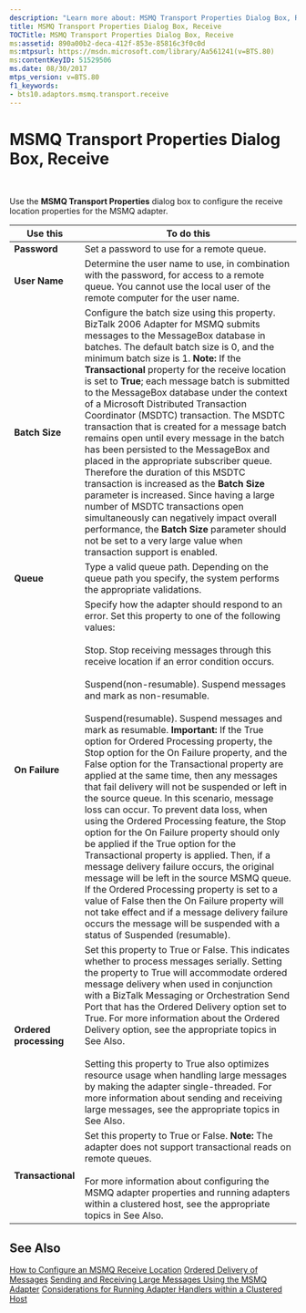 ```yaml
---
description: "Learn more about: MSMQ Transport Properties Dialog Box, Receive"
title: MSMQ Transport Properties Dialog Box, Receive
TOCTitle: MSMQ Transport Properties Dialog Box, Receive
ms:assetid: 890a00b2-deca-412f-853e-85816c3f0c0d
ms:mtpsurl: https://msdn.microsoft.com/library/Aa561241(v=BTS.80)
ms:contentKeyID: 51529506
ms.date: 08/30/2017
mtps_version: v=BTS.80
f1_keywords:
- bts10.adaptors.msmq.transport.receive
---
```


# MSMQ Transport Properties Dialog Box, Receive

 

Use the **MSMQ Transport Properties** dialog box to configure the receive location properties for the MSMQ adapter.

<table>
<thead>
<tr class="header">
<th>Use this</th>
<th>To do this</th>
</tr>
</thead>
<tbody>
<tr class="odd">
<td><strong>Password</strong></td>
<td>Set a password to use for a remote queue.</td>
</tr>
<tr class="even">
<td><strong>User Name</strong></td>
<td>Determine the user name to use, in combination with the password, for access to a remote queue. You cannot use the local user of the remote computer for the user name.</td>
</tr>
<tr class="odd">
<td><strong>Batch Size</strong></td>
<td>Configure the batch size using this property. BizTalk 2006 Adapter for MSMQ submits messages to the MessageBox database in batches. The default batch size is 0, and the minimum batch size is 1. <strong>Note:</strong> If the <strong>Transactional</strong> property for the receive location is set to <strong>True</strong>; each message batch is submitted to the MessageBox database under the context of a Microsoft Distributed Transaction Coordinator (MSDTC) transaction. The MSDTC transaction that is created for a message batch remains open until every message in the batch has been persisted to the MessageBox and placed in the appropriate subscriber queue. Therefore the duration of this MSDTC transaction is increased as the <strong>Batch Size</strong> parameter is increased. Since having a large number of MSDTC transactions open simultaneously can negatively impact overall performance, the <strong>Batch Size</strong> parameter should not be set to a very large value when transaction support is enabled.</td>
</tr>
<tr class="even">
<td><strong>Queue</strong></td>
<td>Type a valid queue path. Depending on the queue path you specify, the system performs the appropriate validations.</td>
</tr>
<tr class="odd">
<td><strong>On Failure</strong></td>
<td>Specify how the adapter should respond to an error. Set this property to one of the following values:<br />
<br />
Stop. Stop receiving messages through this receive location if an error condition occurs.<br />
<br />
Suspend(non-resumable). Suspend messages and mark as non-resumable.<br />
<br />
Suspend(resumable). Suspend messages and mark as resumable. <strong>Important:</strong> If the True option for Ordered Processing property, the Stop option for the On Failure property, and the False option for the Transactional property are applied at the same time, then any messages that fail delivery will not be suspended or left in the source queue. In this scenario, message loss can occur. To prevent data loss, when using the Ordered Processing feature, the Stop option for the On Failure property should only be applied if the True option for the Transactional property is applied. Then, if a message delivery failure occurs, the original message will be left in the source MSMQ queue. If the Ordered Processing property is set to a value of False then the On Failure property will not take effect and if a message delivery failure occurs the message will be suspended with a status of Suspended (resumable).</td>
</tr>
<tr class="even">
<td><strong>Ordered processing</strong></td>
<td>Set this property to True or False. This indicates whether to process messages serially. Setting the property to True will accommodate ordered message delivery when used in conjunction with a BizTalk Messaging or Orchestration Send Port that has the Ordered Delivery option set to True. For more information about the Ordered Delivery option, see the appropriate topics in See Also.<br />
<br />
Setting this property to True also optimizes resource usage when handling large messages by making the adapter single-threaded. For more information about sending and receiving large messages, see the appropriate topics in See Also.</td>
</tr>
<tr class="odd">
<td><strong>Transactional</strong></td>
<td>Set this property to True or False. <strong>Note:</strong> The adapter does not support transactional reads on remote queues.<br />
<br />
For more information about configuring the MSMQ adapter properties and running adapters within a clustered host, see the appropriate topics in See Also.</td>
</tr>
</tbody>
</table>


## See Also

[How to Configure an MSMQ Receive Location](https://msdn.microsoft.com/library/aa578322\(v=bts.80\))  
[Ordered Delivery of Messages](https://msdn.microsoft.com/library/aa559637\(v=bts.80\))  
[Sending and Receiving Large Messages Using the MSMQ Adapter](https://msdn.microsoft.com/library/aa559149\(v=bts.80\))  
[Considerations for Running Adapter Handlers within a Clustered Host](https://msdn.microsoft.com/library/aa561801\(v=bts.80\))

